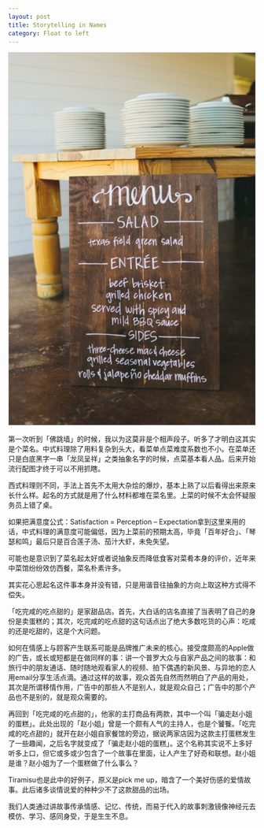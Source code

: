 ```yaml
---
layout: post
title: Storytelling in Names
category: Float to left
---
```


![set](/images/menu.jpg "menu")

第一次听到「佛跳墙」的时候，我以为这莫非是个相声段子。听多了才明白这其实是个菜名。中式料理除了用料复杂到头大，看菜单点菜难度系数也不小。在菜单还只是白底黑字一串「龙凤呈祥」之类抽象名字的时候，点菜基本看人品。后来开始流行配图才终于可以不用抓瞎。

西式料理则不同，手法上首先不太用大杂烩的爆炒，基本上熟了以后看得出来原来长什么样。起名的方式就是用了什么材料都堆在菜名里。上菜的时候不太会怀疑服务员上错了桌。

如果把满意度公式：Satisfaction = Perception – Expectation拿到这里来用的话，中式料理的满意度可能偏低，因为上菜前的预期太高，毕竟「百年好合」、「琴瑟和鸣」最后只是百合莲子汤、茄汁大虾，未免失望。

可能也是意识到了菜名起太好或者说抽象反而降低食客对菜肴本身的评价，近年来中菜馆纷纷效仿西餐，菜名朴素许多。

其实花心思起名这件事本身并没有错，只是用谐音往抽象的方向上取这种方式得不偿失。

「吃完咸的吃点甜的」是家甜品店。首先，大白话的店名直接了当表明了自己的身份是卖蛋糕的；其次，吃完咸的吃点甜的这句话点出了绝大多数吃货的心声：吃咸的还是吃甜的，这是个大问题。

如何在情感上与顾客产生联系可能是品牌推广未来的核心。接受度颇高的Apple做的广告，或长或短都是在做同样的事：讲一个普罗大众与自家产品之间的故事：和旅行中的朋友通话、随时随地观看家人的视频、拍下偶遇的新风景、与异地的恋人用email分享生活点滴。通过这样的故事，观众首先自然而然明白了产品的用处，其次是所谓移情作用，广告中的那些人不是别人，就是观众自己；广告中的那个产品也不是别的，就是观众需要的。

再回到「吃完咸的吃点甜的」，他家的主打商品有两款，其中一个叫「骗走赵小姐的蛋糕」。此处出现的「赵小姐」曾是一个颇有人气的主持人，也是个饕餮。「吃完咸的吃点甜的」就开在赵小姐自家餐馆的旁边，据说两家店因为这款主打蛋糕发生了一些趣闻，之后名字就变成了「骗走赵小姐的蛋糕」。这个名称其实说不上多好听多上口，但它或多或少包含了一个故事在里面，让人产生了好奇和联想。赵小姐是谁？赵小姐为了一个蛋糕做了什么事么？

Tiramisu也是此中的好例子，原义是pick me up，暗含了一个美好伤感的爱情故事。此后诸多谈情说爱的种种少不了这款甜品的出场。

我们人类通过讲故事传承情感、记忆、传统，而易于代入的故事刺激镜像神经元去模仿、学习、感同身受，于是生生不息。

 





 








